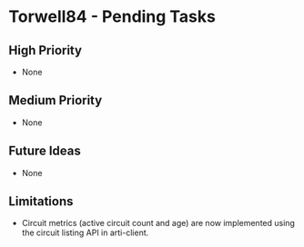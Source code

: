 # Torwell84 - Pending Tasks

## High Priority
- None
## Medium Priority
- None

## Future Ideas
- None

## Limitations
- Circuit metrics (active circuit count and age) are now implemented using the circuit listing API in arti-client.
